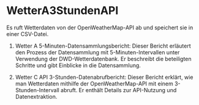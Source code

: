 # WetterA3StundenAPI
Es ruft Wetterdaten von der OpenWeatherMap-API ab und speichert sie in einer CSV-Datei.

1. Wetter A 5-Minuten-Datensammlungsbericht: Dieser Bericht erläutert den Prozess der Datensammlung mit 5-Minuten-Intervallen unter Verwendung der DWD-Wetterdatenbank. Er beschreibt die beteiligten Schritte und gibt Einblicke in die Datensammlung.


2. Wetter C API 3-Stunden-Datenabrufbericht: Dieser Bericht erklärt, wie man Wetterdaten mithilfe der OpenWeatherMap-API mit einem 3-Stunden-Intervall abruft. Er enthält Details zur API-Nutzung und Datenextraktion.